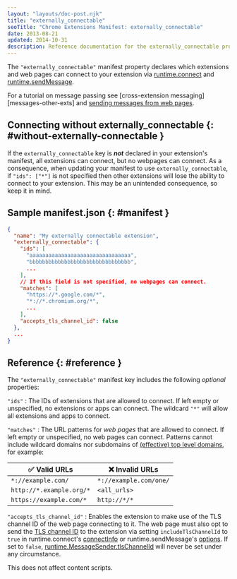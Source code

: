 ```yaml
---
layout: "layouts/doc-post.njk"
title: "externally_connectable"
seoTitle: "Chrome Extensions Manifest: externally_connectable"
date: 2013-08-21
updated: 2014-10-31
description: Reference documentation for the externally_connectable property of manifest.json.
---
```


The `"externally_connectable"` manifest property declares which extensions and web pages can
connect to your extension via [runtime.connect][runtime-connect] and [runtime.sendMessage][runtime-sendmessage].

For a tutorial on message passing see [cross-extension messaging][messages-other-exts] and [sending messages
from web pages][messages-webpage].

## Connecting without externally_connectable {: #without-externally-connectable }

If the `externally_connectable` key is **_not_** declared in your extension's manifest, all extensions can connect, but no webpages can connect. As a consequence, when updating your manifest to use
`externally_connectable`, if `"ids": ["*"]` is not specified then other extensions will
lose the ability to connect to your extension. This may be an unintended consequence, so keep it in
mind.

## Sample manifest.json {: #manifest }

```json
{
  "name": "My externally connectable extension",
  "externally_connectable": {
    "ids": [
      "aaaaaaaaaaaaaaaaaaaaaaaaaaaaaaaa",
      "bbbbbbbbbbbbbbbbbbbbbbbbbbbbbbbb",
      ...
    ],
    // If this field is not specified, no webpages can connect.
    "matches": [
      "https://*.google.com/*",
      "*://*.chromium.org/*",
      ...
    ],
    "accepts_tls_channel_id": false
  },
  ...
}
```

## Reference {: #reference }

The `"externally_connectable"` manifest key includes the following _optional_ properties:

`"ids"`
: The IDs of extensions that are allowed to connect. If left empty or unspecified, no extensions or apps can connect. The wildcard `"*"` will allow all extensions and apps to connect.

`"matches"`
: The URL patterns for _web pages_ that are allowed to connect. If left empty or unspecified, no web pages can connect. Patterns cannot include wildcard domains nor subdomains of [(effective) top level domains][public-suffix], for example:

| ✅ Valid URLs              | ❌ Invalid URLs        |
|---------------------------|-----------------------|
| `*://example.com/`       | `*://example.com/one/` |
| `http://*.example.org/*` | `<all_urls>`          |
| `https://example.com/*`  | `http://*/*`          |

`"accepts_tls_channel_id"`
: Enables the extension to make use of the TLS channel ID of the web page connecting to it. The web page must also opt to send the [TLS channel ID][runtime-tls-channel] to the extension via setting
`includeTlsChannelId` to `true` in runtime.connect's [connectInfo][connect-include-tls] or runtime.sendMessage's [options][options-include-tls]. If set to `false`,
[runtime.MessageSender.tlsChannelId][runtime-tls-channel] will never be set under any circumstance.

This does not affect content scripts.

[connect-include-tls]: /docs/extensions/reference/runtime/#type-connect-connectInfo
[messages-other-ext]: /docs/extensions/mv3/messaging#external
[messages-webpage]: /docs/extensions/mv3/messaging#external-webpage
[options-include-tls]: /docs/extensions/reference/runtime/#property-sendMessage-options-includeTlsChannelId
[public-suffix]: http://publicsuffix.org/list/
[runtime-connect]: /docs/extensions/reference/runtime#method-connect
[runtime-sendmessage]: /docs/extensions/reference/runtime#method-sendMessage
[runtime-tls-channel]: /docs/extensions/runtime#property-MessageSender-tlsChannelId
